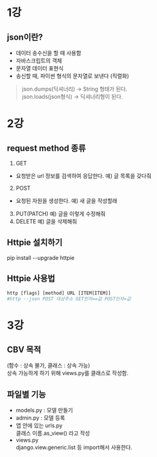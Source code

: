 1강
===
json이란?
---
- 데이터 송수신을 할 때 사용함
- 자바스크립트의 객체 
- 문자열 데이터 표현식
- 송신할 때, 파이썬 형식의 문자열로 보낸다 (직렬화)
>json.dumps(딕셔너리) -> String 형태가 된다.  
>json.loads(json형식) -> 딕셔너리형이 된다.

2강
===
request method 종류
---
1. GET
- 요청받은 url 정보를 검색하여 응답한다.
예) 글 목록을 갖다줘
2. POST
- 요청된 자원을 생성한다.
예) 새 글을 작성할래
3. PUT(PATCH)
예) 글을 이렇게 수정해줘
4. DELETE
예) 글을 삭제해줘

Httpie 설치하기
---
pip install --upgrade httpie

Httpie 사용법
---
```python
http [flags] [method] URL [ITEM[ITEM]]
#http --json POST 대상주소 GET인자==값 POST인자=값
```
3강
===
CBV 목적
---
(함수 : 상속 불가, 클래스 : 상속 가능)  
상속 가능하게 하기 위해 views.py를 클래스로 작성함.

파일별 기능
---
- models.py : 모델 만들기
- admin.py : 모델 등록
- 앱 안에 있는 urls.py  
    클래스 이름.as_view() 라고 작성
- views.py  
    django.view.generic.list 등 import해서 사용한다.